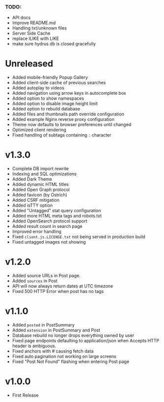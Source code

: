 
### TODO:

- API docs
- Improve README.md
- Handling txt/unknown files
- Server Side Cache
- replace ILIKE with LIKE
- make sure hydrus db is closed gracefully


# Unreleased

- Added mobile-friendly Popup Gallery
- Added client-side cache of previous searches
- Added autoplay to videos
- Added navigation using arrow keys in autocomplete box
- Added option to show namespaces
- Added option to disable image height limit
- Added option to rebuild database
- Added files and thumbnails path override configuration
- Added example Nginx reverse proxy configuration
- Theme now defaults to browser preferences until changed
- Optimized client rendering
- Fixed handling of subtags containing `:` character


# v1.3.0

- Complete DB import rewrite
- Indexing and SQL optimizations
- Added Dark Theme
- Added dynamic HTML titles
- Added Open Graph protocol
- Added favicon (by Ostrich)
- Added CSRF mitigation
- Added isTTY option
- Added "Untagged" stat query configuration
- Added more HTML meta tags and robots.txt
- Added OpenSearch protocol support
- Added result count in search page
- Improved error handling
- Fixed `client.js.LICENSE.txt` not being served in production build 
- Fixed untagged images not showing


# v1.2.0

- Added source URLs in Post page.
- Added `sources` in Post
- API will now always return dates at UTC timezone
- Fixed 500 HTTP Error when post has no tags


# v1.1.0

- Added `posted` in PostSummary
- Added `extension` in PostSummary and Post
- Database rebuild no longer drops everything owned by user
- Fixed page endpoints defaulting to application/json when Accepts HTTP header is ambiguous.
- Fixed anchors with # causing fetch data
- Fixed auto pagination not working on large screens
- Fixed "Post Not Found" flashing when entering Post page


# v1.0.0

- First Release
